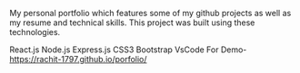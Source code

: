 My personal portfolio  which features some of my github projects as well as my resume and technical skills.
This project was built using these technologies.

React.js
Node.js
Express.js
CSS3
Bootstrap
VsCode
For Demo- https://rachit-1797.github.io/porfolio/


